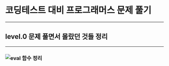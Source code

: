 # 코딩테스트 대비 프로그래머스 문제 풀기

---

## level.0 문제 풀면서 몰랐던 것들 정리

---

### ![eval 함수 정리](https://www.notion.so/eval-5eefcfd496c4431aadf850761851aad5?pvs=4)


